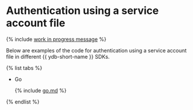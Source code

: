 # Authentication using a service account file

{% include [work in progress message](../../_includes/addition.md) %}

Below are examples of the code for authentication using a service account file in different {{ ydb-short-name }} SDKs.

{% list tabs %}

- Go

  {% include [go.md](service_account/go.md) %}

{% endlist %}

